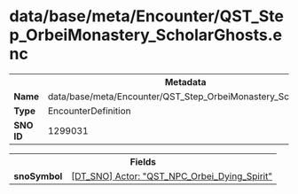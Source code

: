 <h1>data/base/meta/Encounter/QST_Step_OrbeiMonastery_ScholarGhosts.enc</h1><table><tr><th colspan="100%">Metadata</th></tr><tr><td><b>Name</b></td><td>data/base/meta/Encounter/QST_Step_OrbeiMonastery_ScholarGhosts.enc</td></tr><tr><td><b>Type</b></td><td>EncounterDefinition</td></tr><tr><td><b>SNO ID</b></td><td>1299031</td></tr></table>

<table><tr><th colspan="100%">Fields</th></tr><tr><td><b>snoSymbol</b></td><td><a href="..\Actor\QST_NPC_Orbei_Dying_Spirit.acr.md">[DT_SNO] Actor: "QST_NPC_Orbei_Dying_Spirit"</a></td></tr></table>

